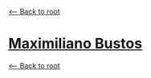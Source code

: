 [<-- Back to root](../README.md)

# **[Maximiliano Bustos](https://github.com/emebustoss)**

[<-- Back to root](../README.md)

